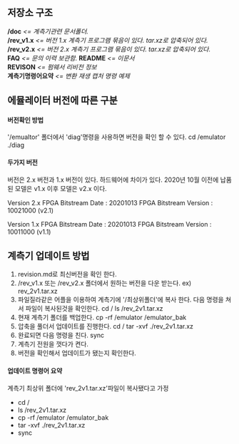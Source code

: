## 저장소 구조
**/doc**          *<= 계측기관련 문서폴더.*  
**/rev_v1.x**     *<= 버전 1.x 계측기 프로그램 묶음이 있다. tar.xz로 압축되어 있다.*  
**/rev_v2.x**     *<= 버전 2.x 계측기 프로그램 묶음이 있다. tar.xz로 압축되어 있다.*  
**FAQ**           *<= 문의 이력 보관함.*
**README**        *<= 이문서*  
**REVISON**       *<= 펌웨서 리비전 정보*  
**계측기명령어요약**  *<= 변환 재생 캡처 명령 예제*

## 에뮬레이터 버전에 따른 구분
#### 버전확인 방법
'/emualtor' 폴더에서 'diag'명령을 사용하면 버전을 확인 할 수 있다.
cd /emulator
./diag

#### 두가지 버전
버전은 2.x 버전과 1.x 버전이 있다. 하드웨어에 차이가 있다.
  2020년 10월 이전에 납품된 모델은 v1.x  이후 모델은 v2.x 이다.

Version 2.x
      FPGA Bitstream Date     : 20201013
      FPGA Bitstream Version  : 10021000 (v2.1)

Version 1.x
      FPGA Bitstream Date     : 20201013
      FPGA Bitstream Version  : 10011000  (v1.1)

## 계측기 업데이트 방법
1. revision.md로 최신버전을 확인 한다.
2. /rev_v1.x 또는 /rev_v2.x 폴더에서 원하는 버전을 다운 받는다. ex) rev_2v1.tar.xz
3. 파일질라같은 어플을 이용하여 계측기에 '/최상위폴더'에 복사 한다. 다음 명령을 쳐서 파일이 복사된것을 확인한다.
cd /
ls /rev_2v1.tar.xz
4. 현재 계측기 폴더를 백업한다.
cp -rf /emulator /emulator_bak
5. 압축을 풀더서 업데이트를 진행한다.
cd /
tar -xvf ./rev_2v1.tar.xz
6. 완료되면 다음 명령을 친다.
sync
7. 계측기 전원을 껏다가 켠다.
8. 버전을 확인해서 업데이트가 됐는지 확인한다.

#### 업데이트 명령어 요약
계측기 최상위 폴더에 'rev_2v1.tar.xz'파일이 복사됐다고 가정
- cd /
- ls /rev_2v1.tar.xz
- cp -rf /emulator /emulator_bak
- tar -xvf ./rev_2v1.tar.xz
- sync
